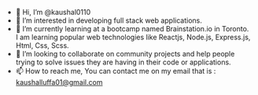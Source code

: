 - 👋 Hi, I’m @kaushal0110
- 👀 I’m interested in developing full stack web applications.
- 🌱 I’m currently learning at a bootcamp named Brainstation.io in Toronto. I am learning popular web technologies like Reactjs, Node.js, Express.js, Html, Css, Scss.
- 💞️ I’m looking to collaborate on community projects and help people trying to solve issues they are having in their code or applications.
- 📫 How to reach me, You can contact me on my email that is : kaushalluffa01@gmail.com

<!---
kaushal0110/kaushal0110 is a ✨ special ✨ repository because its `README.md` (this file) appears on your GitHub profile.
You can click the Preview link to take a look at your changes.
--->
